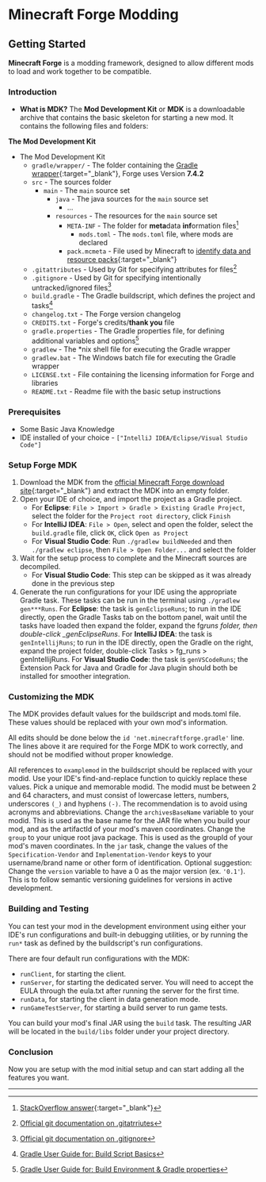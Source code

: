 # Minecraft Forge Modding

## Getting Started

**Minecraft Forge** is a modding framework, designed to allow different mods to load and work together to be compatible.

### Introduction

- **What is MDK?**
  The **Mod Development Kit** or **MDK** is a downloadable archive that contains the basic skeleton for starting a new mod. It contains the following files and folders:

**The Mod Development Kit**

- The Mod Development Kit
  - `gradle/wrapper/` - The folder containing the [Gradle wrapper](https://docs.gradle.org/7.4.2/userguide/gradle_wrapper.html){:target="\_blank"}, Forge uses Version **7.4.2**
  - `src` - The sources folder
    - `main` - The `main` source set
      - `java` - The java sources for the `main` source set
        - ...
      - `resources` - The resources for the `main` source set
        - `META-INF` - The folder for **meta**data **inf**ormation files[^1]
          - `mods.toml` - The `mods.toml` file, where mods are declared
        - `pack.mcmeta` - File used by Minecraft to [identify data and resource packs](https://minecraft.gamepedia.com/Data_Pack#pack.mcmeta){:target="\_blank"}
  - `.gitattributes` - Used by Git for specifying attributes for files[^2]
  - `.gitignore` - Used by Git for specifying intentionally untracked/ignored files[^3]
  - `build.gradle` - The Gradle buildscript, which defines the project and tasks[^4]
  - `changelog.txt` - The Forge version changelog
  - `CREDITS.txt` - Forge's credits/**thank you** file
  - `gradle.properties` - The Gradle properties file, for defining additional variables and options[^5]
  - `gradlew` - The \*nix shell file for executing the Gradle wrapper
  - `gradlew.bat` - The Windows batch file for executing the Gradle wrapper
  - `LICENSE.txt` - File containing the licensing information for Forge and libraries
  - `README.txt` - Readme file with the basic setup instructions

[^1]: [StackOverflow answer](https://stackoverflow.com/a/6075320/14416954){:target="\_blank"}
[^2]: [Official git documentation on .gitatrriutes](https://git-scm.com/docs/gitattributes)
[^3]: [Official git documentation on .gitignore](https://git-scm.com/docs/gitignore)
[^4]: [Gradle User Guide for: Build Script Basics](https://docs.gradle.org/7.4.2/userguide/tutorial_using_tasks.html)
[^5]: [Gradle User Guide for: Build Environment & Gradle properties](https://docs.gradle.org/7.4.2/userguide/build_environment.html#sec:gradle_configuration_properties)

### Prerequisites

- Some Basic Java Knowledge
- IDE installed of your choice - `["IntelliJ IDEA/Eclipse/Visual Studio Code"]`

### Setup Forge MDK

1. Download the MDK from the [official Minecraft Forge download site](https://files.minecraftforge.net/){:target="\_blank"} and extract the MDK into an empty folder.
2. Open your IDE of choice, and import the project as a Gradle project.
   - For **Eclipse**: `File > Import > Gradle > Existing Gradle Project`, select the folder for the `Project root directory`, click `Finish`
   - For **IntelliJ IDEA**: `File > Open`, select and open the folder, select the `build.gradle` file, click `OK`, click `Open as Project`
   - For **Visual Studio Code**: Run `./gradlew buildNeeded` and then `./gradlew eclipse`, then `File > Open Folder...` and select the folder
3. Wait for the setup process to complete and the Minecraft sources are decompiled.
   - For **Visual Studio Code**: This step can be skipped as it was already done in the previous step
4. Generate the run configurations for your IDE using the appropriate Gradle task. These tasks can be run in the terminal using `./gradlew gen***Runs`.
   For **Eclipse**: the task is `genEclipseRuns`; to run in the IDE directly, open the Gradle Tasks tab on the bottom panel, wait until the tasks have loaded then expand the folder, expand the fg*runs folder, then double-click \_genEclipseRuns*.
   For **IntelliJ IDEA**: the task is `genIntellijRuns`; to run in the IDE directly, open the Gradle on the right, expand the project folder, double-click Tasks > fg_runs > genIntellijRuns.
   For **Visual Studio Code**: the task is `genVSCodeRuns`; the Extension Pack for Java and Gradle for Java plugin should both be installed for smoother integration.

### Customizing the MDK

The MDK provides default values for the buildscript and mods.toml file. These values should be replaced with your own mod's information.

All edits should be done below the `id 'net.minecraftforge.gradle'` line. The lines above it are required for the Forge MDK to work correctly, and should not be modified without proper knowledge.

All references to `examplemod` in the buildscript should be replaced with your modid.
Use your IDE's find-and-replace function to quickly replace these values.
Pick a unique and memorable modid. The modid must be between 2 and 64 characters, and must consist of lowercase letters, numbers, underscores `(_)` and hyphens `(-)`. The recommendation is to avoid using acronyms and abbreviations.
Change the `archivesBaseName` variable to your modid. This is used as the base name for the JAR file when you build your mod, and as the artifactId of your mod's maven coordinates.
Change the `group` to your unique root java package. This is used as the groupId of your mod's maven coordinates.
In the `jar` task, change the values of the `Specification-Vendor` and `Implementation-Vendor` keys to your username/brand name or other form of identification.
Optional suggestion: Change the `version` variable to have a 0 as the major version (ex. `'0.1'`). This is to follow semantic versioning guidelines for versions in active development.

### Building and Testing

You can test your mod in the development environment using either your IDE's run configurations and built-in debugging utilities, or by running the `run*` task as defined by the buildscript's run configurations.

There are four default run configurations with the MDK:

- `runClient`, for starting the client.
- `runServer`, for starting the dedicated server. You will need to accept the EULA through the eula.txt after running the server for the first time.
- `runData`, for starting the client in data generation mode.
- `runGameTestServer`, for starting a build server to run game tests.

You can build your mod's final JAR using the `build` task. The resulting JAR will be located in the `build/libs` folder under your project directory.

### Conclusion

Now you are setup with the mod initial setup and can start adding all the features you want.

---
